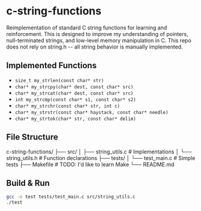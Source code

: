 # c-string-functions

Reimplementation of standard C string functions for learning and reinforcement. This is designed to improve my understanding of pointers, null-terminated strings, and low-level memory manipulation in C.
This repo does not rely on string.h -- all string behavior is manually implemented.

## Implemented Functions

- `size_t my_strlen(const char* str)`
- `char* my_strcpy(char* dest, const char* src)`
- `char* my_strcat(char* dest, const char* src)`
- `int my_strcmp(const char* s1, const char* s2)`
- `char* my_strchr(const char* str, int c)`
- `char* my_strstr(const char* haystack, const char* needle)`
- `char* my_strtok(char* str, const char* delim)`

## File Structure

c-string-functions/
├── src/
│   ├── string_utils.c      # Implementations
│   └── string_utils.h      # Function declarations
├── tests/
│   └── test_main.c         # Simple tests
├── Makefile                # TODO: I'd like to learn Make
└── README.md


## Build & Run

```bash
gcc -o test tests/test_main.c src/string_utils.c
./test

